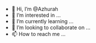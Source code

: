 - 👋 Hi, I’m @Azhurah
- 👀 I’m interested in ...
- 🌱 I’m currently learning ...
- 💞️ I’m looking to collaborate on ...
- 📫 How to reach me ...

<!---
Azhurah/Azhurah is a ✨ special ✨ repository because its `README.md` (this file) appears on your GitHub profile.
You can click the Preview link to take a look at your changes.
--->
